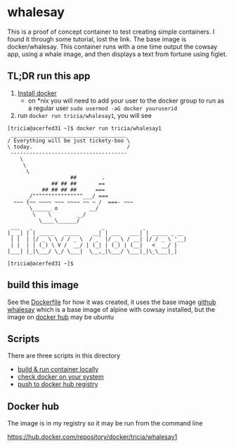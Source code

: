 # whalesay
This is a proof of concept container to test creating simple containers. I found it through some tutorial, lost the link.  The base image is docker/whalesay.  This container runs with a one time output the cowsay app, using a whale image, and then displays a text from fortune using figlet.

## TL;DR run this app
1. [Install docker](https://docs.docker.com/install/)
    * on *nix you will need to add your user to the docker group to run as a regular user `sudo usermod -aG docker youruserid`
2. run `docker run tricia/whalesay1`, you will see 
```
[tricia@acerfed31 ~]$ docker run tricia/whalesay1
 _____________________________________
/ Everything will be just tickety-boo \
\ today.                              /
 -------------------------------------
    \
     \
      \
                    ##        .
              ## ## ##       ==
           ## ## ## ##      ===
       /""""""""""""""""___/ ===
  ~~~ {~~ ~~~~ ~~~ ~~~~ ~~ ~ /  ===- ~~~
       \______ o          __/
        \    \        __/
          \____\______/
 ___   _                      _            _
|_ _| | | _____   _____    __| | ___   ___| | _____ _ __
 | |  | |/ _ \ \ / / _ \  / _` |/ _ \ / __| |/ / _ \ '__|
 | |  | | (_) \ V /  __/ | (_| | (_) | (__|   <  __/ |
|___| |_|\___/ \_/ \___|  \__,_|\___/ \___|_|\_\___|_|

[tricia@acerfed31 ~]$
```
## build this image
See the [Dockerfile](Dockerfile) for how it was created, it uses the base image [github whalesay](https://github.com/docker/whalesay) which is a base image of alpine with cowsay installed, but the image on [docker hub](https://hub.docker.com/r/docker/whalesay) may be ubuntu

## Scripts
There are three scripts in this directory
* [build & run container locally](build.run.sh)
* [check docker on your system](chk.sh)
* [push to docker hub registry](tohub.sh)

##  Docker hub
The image is in my registry so it may be run from the command line

https://hub.docker.com/repository/docker/tricia/whalesay1
